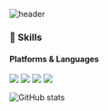 ![header](https://capsule-render.vercel.app/api?type=slice&color=cce5ee&height=200&section=header&text=YongjeShin&animation=fadeIn&fontColor=7E7E7E&fontSize=90&fontAlignY=50)

### 💪 Skills
#### Platforms & Languages

<p>
  <img src="https://img.shields.io/badge/java-007396?style=for-the-badge&logo=java&logoColor=white">
  <img src="https://img.shields.io/badge/spring-6DB33F?style=for-the-badge&logo=spring&logoColor=white">
  <img src="https://img.shields.io/badge/springboot-6DB33F?style=for-the-badge&logo=springboot&logoColor=white">
  <img src="https://img.shields.io/badge/gradle-02303A?style=for-the-badge&logo=gradle&logoColor=white">
</>


![GitHub stats](https://github-readme-stats.vercel.app/api?username=yongje93&show_icons=true&count_private=true&custom_title=My%20GitHub%20Stats%20%F0%9F%91%A8%F0%9F%8F%BB%E2%80%8D%F0%9F%92%BB)

